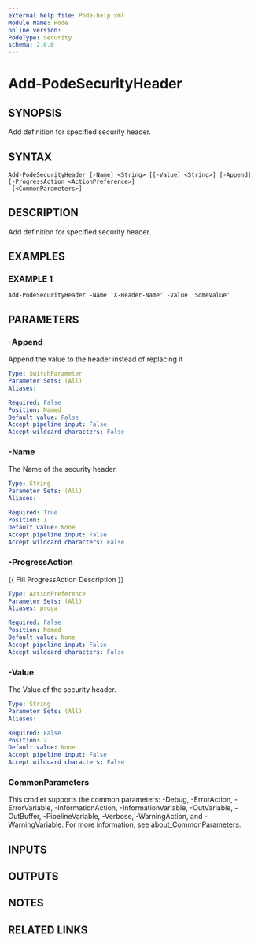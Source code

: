 ```yaml
---
external help file: Pode-help.xml
Module Name: Pode
online version:
PodeType: Security
schema: 2.0.0
---
```


# Add-PodeSecurityHeader

## SYNOPSIS
Add definition for specified security header.

## SYNTAX

```
Add-PodeSecurityHeader [-Name] <String> [[-Value] <String>] [-Append] [-ProgressAction <ActionPreference>]
 [<CommonParameters>]
```

## DESCRIPTION
Add definition for specified security header.

## EXAMPLES

### EXAMPLE 1
```
Add-PodeSecurityHeader -Name 'X-Header-Name' -Value 'SomeValue'
```

## PARAMETERS

### -Append
Append the value to the header instead of replacing it

```yaml
Type: SwitchParameter
Parameter Sets: (All)
Aliases:

Required: False
Position: Named
Default value: False
Accept pipeline input: False
Accept wildcard characters: False
```

### -Name
The Name of the security header.

```yaml
Type: String
Parameter Sets: (All)
Aliases:

Required: True
Position: 1
Default value: None
Accept pipeline input: False
Accept wildcard characters: False
```

### -ProgressAction
{{ Fill ProgressAction Description }}

```yaml
Type: ActionPreference
Parameter Sets: (All)
Aliases: proga

Required: False
Position: Named
Default value: None
Accept pipeline input: False
Accept wildcard characters: False
```

### -Value
The Value of the security header.

```yaml
Type: String
Parameter Sets: (All)
Aliases:

Required: False
Position: 2
Default value: None
Accept pipeline input: False
Accept wildcard characters: False
```

### CommonParameters
This cmdlet supports the common parameters: -Debug, -ErrorAction, -ErrorVariable, -InformationAction, -InformationVariable, -OutVariable, -OutBuffer, -PipelineVariable, -Verbose, -WarningAction, and -WarningVariable. For more information, see [about_CommonParameters](http://go.microsoft.com/fwlink/?LinkID=113216).

## INPUTS

## OUTPUTS

## NOTES

## RELATED LINKS
